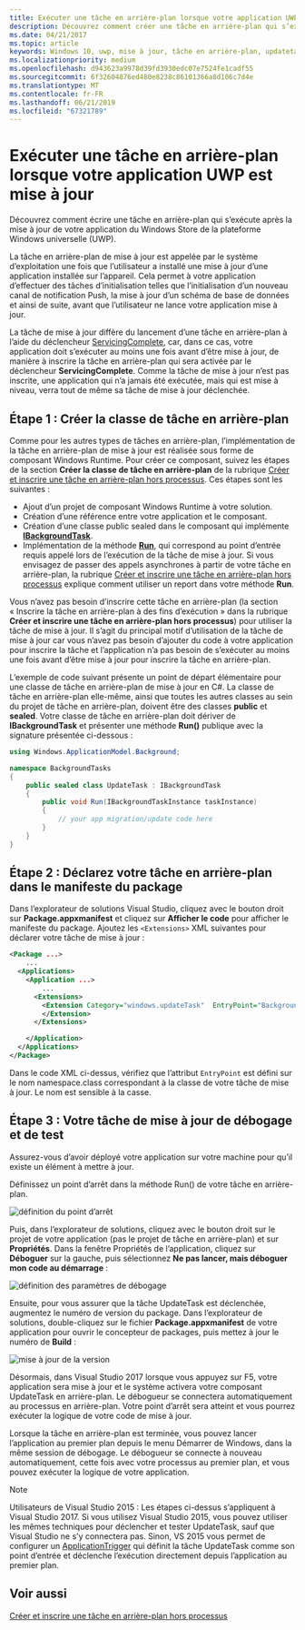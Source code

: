 ```yaml
---
title: Exécuter une tâche en arrière-plan lorsque votre application UWP est mise à jour
description: Découvrez comment créer une tâche en arrière-plan qui s’exécute lorsque votre application du Windows Store de la plateforme Windows universelle (UWP) est mise à jour.
ms.date: 04/21/2017
ms.topic: article
keywords: Windows 10, uwp, mise à jour, tâche en arrière-plan, updatetask, tâche en arrière-plan
ms.localizationpriority: medium
ms.openlocfilehash: d943623a9978d39fd3930edc07e7524fe1cadf55
ms.sourcegitcommit: 6f32604876ed480e8238c86101366a8d106c7d4e
ms.translationtype: MT
ms.contentlocale: fr-FR
ms.lasthandoff: 06/21/2019
ms.locfileid: "67321789"
---
```

# <a name="run-a-background-task-when-your-uwp-app-is-updated"></a>Exécuter une tâche en arrière-plan lorsque votre application UWP est mise à jour

Découvrez comment écrire une tâche en arrière-plan qui s’exécute après la mise à jour de votre application du Windows Store de la plateforme Windows universelle (UWP).

La tâche en arrière-plan de mise à jour est appelée par le système d’exploitation une fois que l’utilisateur a installé une mise à jour d’une application installée sur l’appareil. Cela permet à votre application d’effectuer des tâches d’initialisation telles que l’initialisation d’un nouveau canal de notification Push, la mise à jour d’un schéma de base de données et ainsi de suite, avant que l’utilisateur ne lance votre application mise à jour.

La tâche de mise à jour diffère du lancement d’une tâche en arrière-plan à l’aide du déclencheur [ServicingComplete](https://docs.microsoft.com/uwp/api/Windows.ApplicationModel.Background.SystemTriggerType), car, dans ce cas, votre application doit s’exécuter au moins une fois avant d’être mise à jour, de manière à inscrire la tâche en arrière-plan qui sera activée par le déclencheur **ServicingComplete**.  Comme la tâche de mise à jour n’est pas inscrite, une application qui n’a jamais été exécutée, mais qui est mise à niveau, verra tout de même sa tâche de mise à jour déclenchée.

## <a name="step-1-create-the-background-task-class"></a>Étape 1 : Créer la classe de tâche en arrière-plan

Comme pour les autres types de tâches en arrière-plan, l’implémentation de la tâche en arrière-plan de mise à jour est réalisée sous forme de composant Windows Runtime. Pour créer ce composant, suivez les étapes de la section **Créer la classe de tâche en arrière-plan** de la rubrique [Créer et inscrire une tâche en arrière-plan hors processus](https://docs.microsoft.com/windows/uwp/launch-resume/create-and-register-a-background-task). Ces étapes sont les suivantes :

- Ajout d’un projet de composant Windows Runtime à votre solution.
- Création d’une référence entre votre application et le composant.
- Création d’une classe public sealed dans le composant qui implémente [**IBackgroundTask**](https://docs.microsoft.com/uwp/api/Windows.ApplicationModel.Background.IBackgroundTask).
- Implémentation de la méthode [**Run**](https://docs.microsoft.com/uwp/api/windows.applicationmodel.background.ibackgroundtask.run), qui correspond au point d’entrée requis appelé lors de l’exécution de la tâche de mise à jour. Si vous envisagez de passer des appels asynchrones à partir de votre tâche en arrière-plan, la rubrique [Créer et inscrire une tâche en arrière-plan hors processus](https://docs.microsoft.com/windows/uwp/launch-resume/create-and-register-a-background-task) explique comment utiliser un report dans votre méthode **Run**.

Vous n’avez pas besoin d’inscrire cette tâche en arrière-plan (la section « Inscrire la tâche en arrière-plan à des fins d’exécution » dans la rubrique **Créer et inscrire une tâche en arrière-plan hors processus**) pour utiliser la tâche de mise à jour. Il s’agit du principal motif d’utilisation de la tâche de mise à jour car vous n’avez pas besoin d’ajouter du code à votre application pour inscrire la tâche et l’application n’a pas besoin de s’exécuter au moins une fois avant d’être mise à jour pour inscrire la tâche en arrière-plan.

L’exemple de code suivant présente un point de départ élémentaire pour une classe de tâche en arrière-plan de mise à jour en C#. La classe de tâche en arrière-plan elle-même, ainsi que toutes les autres classes au sein du projet de tâche en arrière-plan, doivent être des classes **public** et **sealed**. Votre classe de tâche en arrière-plan doit dériver de **IBackgroundTask** et présenter une méthode **Run()** publique avec la signature présentée ci-dessous :

```cs
using Windows.ApplicationModel.Background;

namespace BackgroundTasks
{
    public sealed class UpdateTask : IBackgroundTask
    {
        public void Run(IBackgroundTaskInstance taskInstance)
        {
            // your app migration/update code here
        }
    }
}
```

## <a name="step-2-declare-your-background-task-in-the-package-manifest"></a>Étape 2 : Déclarez votre tâche en arrière-plan dans le manifeste du package

Dans l’explorateur de solutions Visual Studio, cliquez avec le bouton droit sur **Package.appxmanifest** et cliquez sur **Afficher le code** pour afficher le manifeste du package. Ajoutez les `<Extensions>` XML suivantes pour déclarer votre tâche de mise à jour :

```XML
<Package ...>
    ...
  <Applications>  
    <Application ...>  
        ...
      <Extensions>  
        <Extension Category="windows.updateTask"  EntryPoint="BackgroundTasks.UpdateTask">  
        </Extension>  
      </Extensions>

    </Application>  
  </Applications>  
</Package>
```

Dans le code XML ci-dessus, vérifiez que l’attribut `EntryPoint` est défini sur le nom namespace.class correspondant à la classe de votre tâche de mise à jour. Le nom est sensible à la casse.

## <a name="step-3-debugtest-your-update-task"></a>Étape 3 : Votre tâche de mise à jour de débogage et de test

Assurez-vous d’avoir déployé votre application sur votre machine pour qu’il existe un élément à mettre à jour.

Définissez un point d’arrêt dans la méthode Run() de votre tâche en arrière-plan.

![définition du point d’arrêt](images/run-func-breakpoint.png)

Puis, dans l’explorateur de solutions, cliquez avec le bouton droit sur le projet de votre application (pas le projet de tâche en arrière-plan) et sur **Propriétés**. Dans la fenêtre Propriétés de l’application, cliquez sur **Déboguer** sur la gauche, puis sélectionnez **Ne pas lancer, mais déboguer mon code au démarrage** :

![définition des paramètres de débogage](images/do-not-launch-but-debug.png)

Ensuite, pour vous assurer que la tâche UpdateTask est déclenchée, augmentez le numéro de version du package. Dans l’explorateur de solutions, double-cliquez sur le fichier **Package.appxmanifest** de votre application pour ouvrir le concepteur de packages, puis mettez à jour le numéro de **Build** :

![mise à jour de la version](images/bump-version.png)

Désormais, dans Visual Studio 2017 lorsque vous appuyez sur F5, votre application sera mise à jour et le système activera votre composant UpdateTask en arrière-plan. Le débogueur se connectera automatiquement au processus en arrière-plan. Votre point d’arrêt sera atteint et vous pourrez exécuter la logique de votre code de mise à jour.

Lorsque la tâche en arrière-plan est terminée, vous pouvez lancer l’application au premier plan depuis le menu Démarrer de Windows, dans la même session de débogage. Le débogueur se connecte à nouveau automatiquement, cette fois avec votre processus au premier plan, et vous pouvez exécuter la logique de votre application.

> [!NOTE]
> Utilisateurs de Visual Studio 2015 : Les étapes ci-dessus s’appliquent à Visual Studio 2017. Si vous utilisez Visual Studio 2015, vous pouvez utiliser les mêmes techniques pour déclencher et tester UpdateTask, sauf que Visual Studio ne s’y connectera pas. Sinon, VS 2015 vous permet de configurer un [ApplicationTrigger](https://docs.microsoft.com/windows/uwp/launch-resume/trigger-background-task-from-app) qui définit la tâche UpdateTask comme son point d’entrée et déclenche l’exécution directement depuis l’application au premier plan.

## <a name="see-also"></a>Voir aussi

[Créer et inscrire une tâche en arrière-plan hors processus](https://docs.microsoft.com/windows/uwp/launch-resume/create-and-register-a-background-task)
